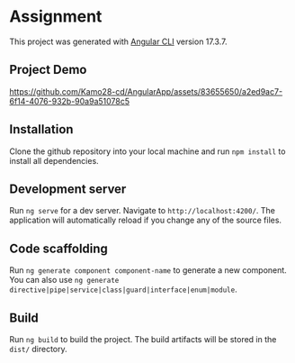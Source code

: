 # Assignment

This project was generated with [Angular CLI](https://github.com/angular/angular-cli) version 17.3.7.

## Project Demo


https://github.com/Kamo28-cd/AngularApp/assets/83655650/a2ed9ac7-6f14-4076-932b-90a9a51078c5


## Installation

Clone the github repository into your local machine and run `npm install` to install all dependencies. 

## Development server

Run `ng serve` for a dev server. Navigate to `http://localhost:4200/`. The application will automatically reload if you change any of the source files.

## Code scaffolding

Run `ng generate component component-name` to generate a new component. You can also use `ng generate directive|pipe|service|class|guard|interface|enum|module`.

## Build

Run `ng build` to build the project. The build artifacts will be stored in the `dist/` directory.


